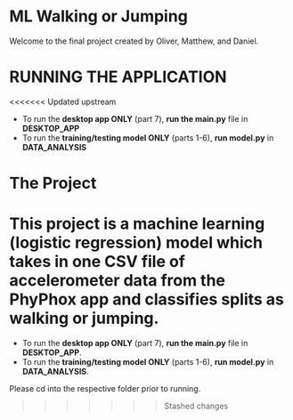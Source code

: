# ML Walking or Jumping
Welcome to the final project created by Oliver, Matthew, and Daniel.
# RUNNING THE APPLICATION
<<<<<<< Updated upstream
- To run the **desktop app ONLY** (part 7), **run the main.py** file in **DESKTOP_APP**
- To run the **training/testing model ONLY** (parts 1-6), **run model.py** in **DATA_ANALYSIS**
# The Project
This project is a machine learning (logistic regression) model which takes in one CSV file of accelerometer data from the PhyPhox app and classifies splits as walking or jumping.
=======
- To run the **desktop app ONLY** (part 7), **run the main.py** file in **DESKTOP_APP**.
- To run the **training/testing model ONLY** (parts 1-6), **run model.py** in **DATA_ANALYSIS**.

Please cd into the respective folder prior to running.
>>>>>>> Stashed changes
